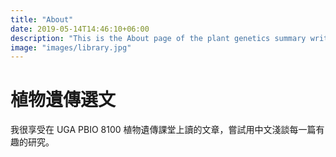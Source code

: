 ```yaml
---
title: "About"
date: 2019-05-14T14:46:10+06:00
description: "This is the About page of the plant genetics summary written by Chen Hsieh"
image: "images/library.jpg"
---
```

# 植物遺傳選文
我很享受在 UGA PBIO 8100 植物遺傳課堂上讀的文章，嘗試用中文淺談每一篇有趣的研究。
